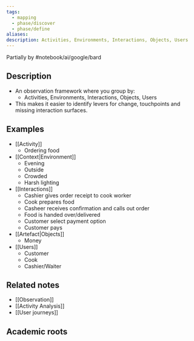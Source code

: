 ```yaml
---
tags:
  - mapping
  - phase/discover
  - phase/define
aliases: 
description: Activities, Environments, Interactions, Objects, Users
---
```

Partially by #notebook/ai/google/bard 
## Description
- An observation framework where you group by:
	- Activities, Environments, Interactions, Objects, Users
- This makes it easier to identify levers for change, touchpoints and missing interaction surfaces. 

## Examples 

- [[Activity]] 
	- Ordering food
- [[Context|Environment]]
	- Evening 
	- Outside 
	- Crowded 
	- Harsh lighting 
- [[Interactions]] 
	- Cashier gives order receipt to cook worker
	- Cook prepares food 
	- Casheer receives confirmation and calls out order
	- Food is handed over/delivered 
	- Customer select payment option 
	- Customer pays 
- [[Artefact|Objects]]
	- Money
- [[Users]]
	- Customer
	- Cook 
	- Cashier/Waiter

## Related notes 
- [[Observation]]
- [[Activity Analysis]]
- [[User journeys]]

## Academic roots
